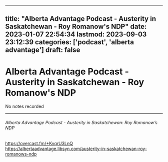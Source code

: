 
---
title: "Alberta Advantage Podcast - Austerity in Saskatchewan - Roy Romanow's NDP"
date: 2023-01-07 22:54:34
lastmod: 2023-09-03 23:12:39
categories: ['podcast', 'alberta advantage']
draft: false
---


# Alberta Advantage Podcast - Austerity in Saskatchewan - Roy Romanow's NDP

No notes recorded

- - -
###### Alberta Advantage Podcast - Austerity in Saskatchewan: Roy Romanow’s NDP

https://overcast.fm/+KvqrU3LnQ  
https://albertaadvantage.libsyn.com/austerity-in-saskatchewan-roy-romanows-ndp

<!-- #public #podcast #alberta advantage# -->

<!-- {BearID:0D459BBF-F1F0-4E07-BE8B-CDFE6FCCDB43-28016-00002D97D8AE4FC0} -->
